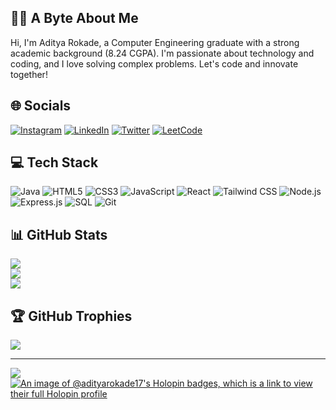 
##  👨‍💻 A Byte About Me
Hi, I'm Aditya Rokade, a Computer Engineering graduate with a strong academic background (8.24 CGPA). I'm passionate about technology and coding, and I love solving complex problems. Let's code and innovate together!


## 🌐 Socials
[![Instagram](https://img.shields.io/badge/Instagram-%23E4405F.svg?logo=Instagram&logoColor=white)](https://instagram.com/_aditya_rokade) [![LinkedIn](https://img.shields.io/badge/LinkedIn-%230077B5.svg?logo=linkedin&logoColor=white)](https://linkedin.com/in/aditya-rokade) [![Twitter](https://img.shields.io/badge/Twitter-%231DA1F2.svg?logo=Twitter&logoColor=white)](https://twitter.com/imAditya_R) [![LeetCode](https://img.shields.io/badge/LeetCode-%23F89F63.svg?logo=LeetCode&logoColor=white)](https://leetcode.com/adityarokade176/)

## 💻 Tech Stack
![Java](https://img.shields.io/badge/Java-%23ED8B00.svg?style=for-the-badge&logo=java&logoColor=white)
![HTML5](https://img.shields.io/badge/HTML5-%23E34F26.svg?style=for-the-badge&logo=html5&logoColor=white)
![CSS3](https://img.shields.io/badge/CSS3-%231572B6.svg?style=for-the-badge&logo=css3&logoColor=white)
![JavaScript](https://img.shields.io/badge/JavaScript-%23323330.svg?style=for-the-badge&logo=javascript&logoColor=%23F7DF1E)
![React](https://img.shields.io/badge/React-%2320232a.svg?style=for-the-badge&logo=react&logoColor=%2361DAFB)
![Tailwind CSS](https://img.shields.io/badge/Tailwind_CSS-%2338B2AC.svg?style=for-the-badge&logo=tailwind-css&logoColor=white)
![Node.js](https://img.shields.io/badge/Node.js-6DA55F?style=for-the-badge&logo=node.js&logoColor=white)
![Express.js](https://img.shields.io/badge/Express.js-%23404d59.svg?style=for-the-badge)
![SQL](https://img.shields.io/badge/SQL-%2300000f.svg?style=for-the-badge&logo=mysql&logoColor=white)
![Git](https://img.shields.io/badge/Git-fc6d26?style=for-the-badge&logo=git&logoColor=white)


## 📊 GitHub Stats
![](https://github-readme-stats.vercel.app/api?username=AdityaRokade17&theme=dark&hide_border=false&include_all_commits=false&count_private=false)<br/>
![](https://github-readme-streak-stats.herokuapp.com/?user=AdityaRokade17&theme=dark&hide_border=false)<br/>
![](https://github-readme-stats.vercel.app/api/top-langs/?username=AdityaRokade17&theme=dark&hide_border=false&include_all_commits=false&count_private=false&layout=compact)

## 🏆 GitHub Trophies
![](https://github-profile-trophy.vercel.app/?username=AdityaRokade17&theme=radical&no-frame=false&no-bg=true&margin-w=4)

---
[![](https://visitcount.itsvg.in/api?id=AdityaRokade17&icon=0&color=0)](https://visitcount.itsvg.in)
[![An image of @adityarokade17's Holopin badges, which is a link to view their full Holopin profile](https://holopin.me/adityarokade17)](https://holopin.io/@adityarokade17)

<!-- Proudly created with GPRM ( https://gprm.itsvg.in ) -->
